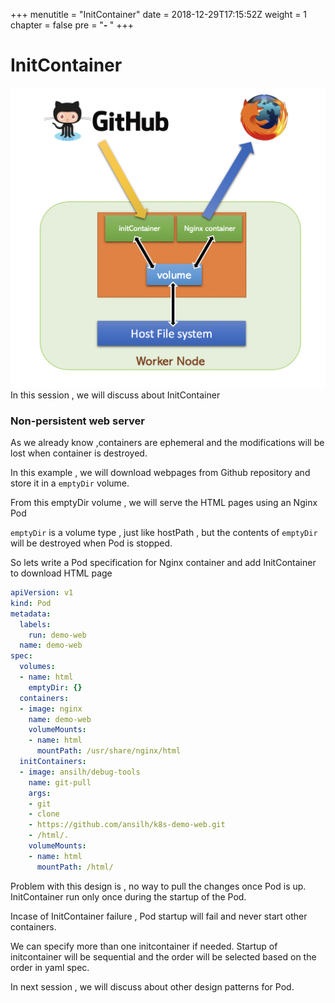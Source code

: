 +++
menutitle = "InitContainer"
date = 2018-12-29T17:15:52Z
weight = 1
chapter = false
pre = "<b>- </b>"
+++

# InitContainer
![InitContainer](initcontainer.png?classes=shadow&width=30pc)
In this session , we will discuss about InitContainer

### Non-persistent web server

As we already know ,containers are ephemeral and the modifications will be lost when container is destroyed.

In this example , we will download webpages from Github repository and store it in a `emptyDir` volume.

From this emptyDir volume , we will serve the HTML pages using an Nginx Pod

`emptyDir` is a volume type , just like hostPath , but the contents of `emptyDir` will be destroyed when Pod is stopped.

So lets write a Pod specification for Nginx container and add InitContainer to download HTML page

```yaml
apiVersion: v1
kind: Pod
metadata:
  labels:
    run: demo-web
  name: demo-web
spec:
  volumes:
  - name: html
    emptyDir: {}
  containers:
  - image: nginx
    name: demo-web
    volumeMounts:
    - name: html
      mountPath: /usr/share/nginx/html
  initContainers:
  - image: ansilh/debug-tools
    name: git-pull
    args:
    - git
    - clone
    - https://github.com/ansilh/k8s-demo-web.git
    - /html/.
    volumeMounts:
    - name: html
      mountPath: /html/
```

Problem with this design is , no way to pull the changes once Pod is up.
InitContainer run only once during the startup of the Pod.

Incase of InitContainer failure , Pod startup will fail and never start other containers.

We can specify more than one initcontainer if needed.
Startup of initcontainer will be sequential and the order will be selected based on the order in yaml spec.

In next session , we will discuss about other design patterns for Pod.
